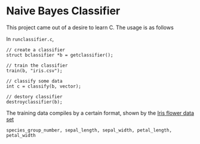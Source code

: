 Naive Bayes Classifier
===============
This project came out of a desire to learn C. The usage is as follows

In ```runclassifier.c```, 

```
// create a classifier
struct bclassifier *b = getclassifier();

// train the classifier
train(b, "iris.csv");

// classify some data
int c = classify(b, vector);

// destory classifier
destroyclassifier(b);

```

The training data compiles by a certain format, shown by the [Iris flower data set](http://en.wikipedia.org/wiki/Iris_flower_data_set)

```
species_group_number, sepal_length, sepal_width, petal_length, petal_width
```

